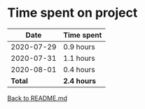 Time spent on project
=====================

| Date       | Time spent     |
| ---------- | -------------- |
| 2020-07-29 | 0.9 hours      |
| 2020-07-31 | 1.1 hours      |
| 2020-08-01 | 0.4 hours      |
| **Total**  | **2.4 hours**  |

[Back to README.md](README.md)
